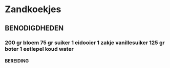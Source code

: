 # Zandkoekjes

## BENODIGDHEDEN

### 200 gr bloem 75 gr suiker 1 eidooier 1 zakje vanillesuiker 125 gr boter 1 eetlepel koud water

#### BEREIDING
